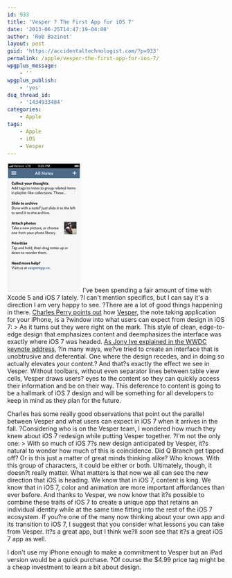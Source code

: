 ```yaml
---
id: 933
title: 'Vesper ? The First App for iOS 7'
date: '2013-06-25T14:47:19-04:00'
author: 'Rob Bazinet'
layout: post
guid: 'https://accidentaltechnologist.com/?p=933'
permalink: /apple/vesper-the-first-app-for-ios-7/
wpgplus_message:
    - ''
wpgplus_publish:
    - 'yes'
dsq_thread_id:
    - '1434933484'
categories:
    - Apple
tags:
    - Apple
    - iOS
    - Vesper
---
```


![01 Hero](/assets/img/2013/06/01-Hero.png "01-Hero.png") I've been spending a fair amount of time with Xcode 5 and iOS 7 lately. ?I can't mention specifics, but I can say it's a direction I am very happy to see. ?There are a lot of good things happening in there. [Charles Perry points out](http://leafhut.com/blog/2013/06/vesper-the-first-app-for-ios-7/) how [Vesper](https://itunes.apple.com/us/app/vesper/id655895325?mt=8), the note taking application for your iPhone, is a ?window into what users can expect from design in iOS 7: > As it turns out they were right on the mark. This style of clean, edge-to-edge design that emphasizes content and deemphasizes the interface was exactly where iOS 7 was headed. [As Jony Ive explained in the WWDC keynote address](http://www.youtube.com/watch?v=SRmjUzcpLO0&t=78m22s), ?In many ways, we?ve tried to create an interface that is unobtrusive and deferential. One where the design recedes, and in doing so actually elevates your content.? And that?s exactly the effect we see in Vesper. Without toolbars, without even separator lines between table view cells, Vesper draws users? eyes to the content so they can quickly access their information and be on their way. This deference to content is going to be a hallmark of iOS 7 design and will be something for all developers to keep in mind as they plan for the future.

 Charles has some really good observations that point out the parallel between Vesper and what users can expect in iOS 7 when it arrives in the fall. ?Considering who is on the Vesper team, I wondered how much they knew about iOS 7 redesign while putting Vesper together. ?I'm not the only one: > With so much of iOS 7?s new design anticipated by Vesper, it?s natural to wonder how much of this is coincidence. Did Q Branch get tipped off? Or is this just a matter of great minds thinking alike? Who knows. With this group of characters, it could be either or both. Ultimately, though, it doesn?t really matter. What matters is that now we all can see the new direction that iOS is heading. We know that in iOS 7, content is king. We know that in iOS 7, color and animation are more important affordances than ever before. And thanks to Vesper, we now know that it?s possible to combine these traits of iOS 7 to create a unique app that retains an individual identity while at the same time fitting into the rest of the iOS 7 ecosystem. If you?re one of the many now thinking about your own app and its transition to iOS 7, I suggest that you consider what lessons you can take from Vesper. It?s a great app, but I think we?ll soon see that it?s a great iOS 7 app as well.

 I don't use my iPhone enough to make a commitment to Vesper but an iPad version would be a quick purchase. ?Of course the $4.99 price tag might be a cheap investment to learn a bit about design.